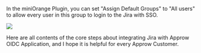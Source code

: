 <IntegrationDetailCard title="Set user groups">

In the miniOrange Plugin, you can set "Assign Default Groups" to "All users" to allow every user in this group to login to the Jira with SSO.

![](~@imagesZhCn/integration/jira/step4.png)

Here are all contents of the core steps about integrating Jira with Approw OIDC Application, and I hope it is helpful for every Approw Customer.

</IntegrationDetailCard>
